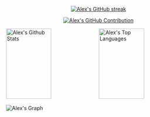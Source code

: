 <p align="center">
  <a href="https://github.com/AlexETay7">
    <img src="https://github-readme-streak-stats.herokuapp.com/?user=AlexETay7&theme=radical&border=7F3FBF&background=0D1117" alt="Alex's GitHub streak"/>
  </a>
</p>

<p align="center">
  <a href="https://github.com/AlexETay7">
    <img src="https://github-profile-summary-cards.vercel.app/api/cards/profile-details?username=AlexETay7&theme=radical" alt="Alex's GitHub Contribution"/>
  </a>
</p>

<a> 
    <a href="https://github.com/AlexETay7"><img alt="Alex's Github Stats" src="https://denvercoder1-github-readme-stats.vercel.app/api?username=AlexETay7&show_icons=true&count_private=true&theme=react&border_color=7F3FBF&bg_color=0D1117&title_color=F85D7F&icon_color=F8D866" height="192px" width="49.5%"/></a>
  <a href="https://github.com/AlexETay7"><img alt="Alex's Top Languages" src="https://denvercoder1-github-readme-stats.vercel.app/api/top-langs/?username=AlexETay7&langs_count=8&layout=compact&theme=react&border_color=7F3FBF&bg_color=0D1117&title_color=F85D7F&icon_color=F8D866" height="192px" width="49.5%"/></a>
  <br/>
</a>


![Alex's Graph](https://github-readme-activity-graph.vercel.app/graph?username=AlexETay7&custom_title=Alex%20T's%20GitHub%20Activity%20Graph&bg_color=0D1117&color=7F3FBF&line=7F3FBF&point=7F3FBF&area_color=FFFFFF&title_color=FFFFFF&area=true)
